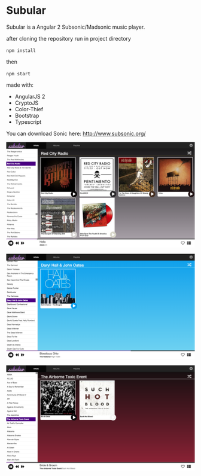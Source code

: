 # Subular

Subular is a Angular 2 Subsonic/Madsonic music player.

after cloning the repository run in project directory

`npm install`

then

`npm start`


made with:
* AngularJS 2
* CryptoJS
* Color-Thief
* Bootstrap
* Typescript

You can download Sonic here:
http://www.subsonic.org/

![Alt text](/images/screen2.png)

![Alt text](/images/screen3.png)

![Alt text](/images/screen1.png)